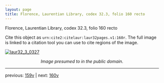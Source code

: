 ```yaml
---
layout: page
title: Florence, Laurentian Library, codex 32.3, folio 160 recto
---
```


Florence, Laurentian Library, codex 32.3, folio 160 recto

Cite this object as `urn:cite2:citelaur:laur32pages.v1:160r`.  The full image is linked to a citation tool you can use to cite regions of the image.

[![laur32_3_0327](http://www.homermultitext.org/iipsrv?IIIF=/project/homer/pyramidal/deepzoom/citelaur/laur32imgs/v1/laur32_3_0327.tif/full/800,/0/default.jpg)](http://www.homermultitext.org/ict2/?urn=urn:cite2:citelaur:laur32imgs.v1:laur32_3_0327) 

<p style="text-align: center; font-style: italic;">Image presumed to in the public domain.</p>

---

previous: [159v](../159v/) | next: [160v](../160v/)